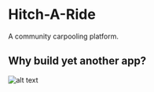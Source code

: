 # Hitch-A-Ride

A community carpooling platform.

## Why build yet another app?


![alt text][logo]

[logo]: 'logo.svg'